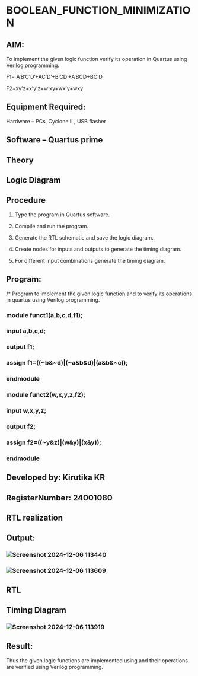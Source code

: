 # BOOLEAN_FUNCTION_MINIMIZATION

## **AIM:**

To implement the given logic function verify its operation in Quartus using Verilog programming.

F1= A’B’C’D’+AC’D’+B’CD’+A’BCD+BC’D 

F2=xy’z+x’y’z+w’xy+wx’y+wxy

## **Equipment Required:**

Hardware – PCs, Cyclone II , USB flasher

## **Software – Quartus prime**

## **Theory**

## **Logic Diagram**

## **Procedure**

1.	Type the program in Quartus software.

2.	Compile and run the program.

3.	Generate the RTL schematic and save the logic diagram.

4.	Create nodes for inputs and outputs to generate the timing diagram.

5.	For different input combinations generate the timing diagram.


## **Program:**

/* Program to implement the given logic function and to verify its operations in quartus using Verilog programming. 
### module funct1(a,b,c,d,f1);
### input a,b,c,d;
### output f1;
### assign f1=((~b&~d)|(~a&b&d)|(a&b&~c));
### endmodule 
### module funct2(w,x,y,z,f2);
### input w,x,y,z;
### output f2;
### assign f2=((~y&z)|(w&y)|(x&y));
### endmodule 
## Developed by: Kirutika KR
## RegisterNumber: 24001080


## **RTL realization**

## **Output:**
### ![Screenshot 2024-12-06 113440](https://github.com/user-attachments/assets/07a8c9a5-c40f-4f2d-96fc-74027ba73a61)
### ![Screenshot 2024-12-06 113609](https://github.com/user-attachments/assets/8d4b749a-1b51-4c5f-b361-672ddeaf4069)

## **RTL**

## **Timing Diagram**
### ![Screenshot 2024-12-06 113919](https://github.com/user-attachments/assets/18c8e01c-3d93-4392-a2c8-1b9945ca669d)

## **Result:**

Thus the given logic functions are implemented using and their operations are verified using Verilog programming.

